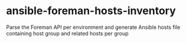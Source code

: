 # ansible-foreman-hosts-inventory
Parse the Foreman API per environment and generate Ansible hosts file containing host group and related hosts per group
